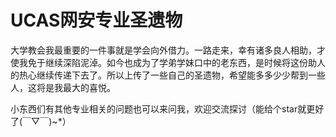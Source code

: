 # UCAS网安专业圣遗物

大学教会我最重要的一件事就是学会向外借力。一路走来，幸有诸多良人相助，才使我免于继续深陷泥淖。如今也成为了学弟学妹口中的老东西，是时候将这份助人的热心继续传递下去了。所以上传了一些自己的圣遗物，希望能多多少少帮到一些人，这将是我最大的喜悦。

小东西们有其他专业相关的问题也可以来问我，欢迎交流探讨（能给个star就更好了(￣▽￣)~*）
